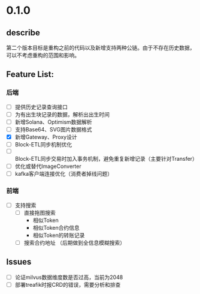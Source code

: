 # 0.1.0

## describe

第二个版本目标是重构之前的代码以及新增支持两种公链。由于不存在历史数据，可以不考虑重构的范围和影响。


## Feature List:

### 后端

- [ ] 提供历史记录查询接口
- [ ] 为有出生块记录的数据，解析出出生时间
- [ ] 新增Solana、Optimism数据解析
- [ ] 支持Base64、SVG图片数据格式
- [x] 新增Gateway、Proxy设计
- [ ] Block-ETL同步机制优化
- [ ] Block-ETL同步交易时加入事务机制，避免重复新增记录（主要针对Transfer）
- [ ] 优化或替代ImageConverter
- [ ] kafka客户端连接优化（消费者掉线问题）

### 前端
- [ ] 支持搜索
  - [ ] 直接拖图搜索
    - 相似Token
    - 相似Token合约信息
    - 相似Token的转账记录
  - [ ] 搜索合约地址 （后期做到全信息模糊搜索）

## Issues
- [ ] 论证milvus数据维度数是否过高，当前为2048
- [ ] 部署treafik时报CRD的错误，需要分析和排查